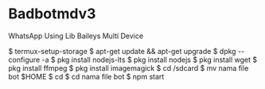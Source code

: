 # Badbotmdv3
WhatsApp Using Lib Baileys Multi Device

$ termux-setup-storage
$ apt-get update && apt-get upgrade
$ dpkg --configure -a
$ pkg install nodejs-lts
$ pkg install nodejs
$ pkg install wget
$ pkg install ffmpeg
$ pkg install imagemagick
$ cd /sdcard
$ mv nama file bot $HOME
$ cd
$ cd nama file bot
$ npm start
